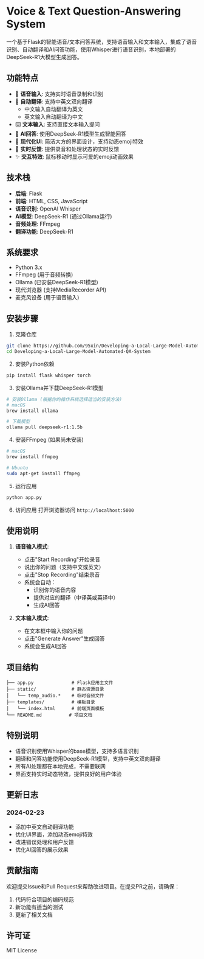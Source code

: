 # Voice & Text Question-Answering System

一个基于Flask的智能语音/文本问答系统，支持语音输入和文本输入，集成了语音识别、自动翻译和AI问答功能，使用Whisper进行语音识别，本地部署的DeepSeek-R1大模型生成回答。

## 功能特点

- 🎤 **语音输入**: 支持实时语音录制和识别
- 🔄 **自动翻译**: 支持中英文双向翻译
  - 中文输入自动翻译为英文
  - 英文输入自动翻译为中文
- ⌨️ **文本输入**: 支持直接文本输入提问
- 🤖 **AI回答**: 使用DeepSeek-R1模型生成智能回答
- 🎨 **现代化UI**: 简洁大方的界面设计，支持动态emoji特效
- 🔄 **实时反馈**: 提供录音和处理状态的实时反馈
- ✨ **交互特效**: 鼠标移动时显示可爱的emoji动画效果

## 技术栈

- **后端**: Flask
- **前端**: HTML, CSS, JavaScript
- **语音识别**: OpenAI Whisper
- **AI模型**: DeepSeek-R1 (通过Ollama运行)
- **音频处理**: FFmpeg
- **翻译功能**: DeepSeek-R1

## 系统要求

- Python 3.x
- FFmpeg (用于音频转换)
- Ollama (已安装DeepSeek-R1模型)
- 现代浏览器 (支持MediaRecorder API)
- 麦克风设备 (用于语音输入)

## 安装步骤

1. 克隆仓库
```bash
git clone https://github.com/95xin/Developing-a-Local-Large-Model-Automated-QA-System.git
cd Developing-a-Local-Large-Model-Automated-QA-System
```

2. 安装Python依赖
```bash
pip install flask whisper torch
```

3. 安装Ollama并下载DeepSeek-R1模型
```bash
# 安装Ollama (根据你的操作系统选择适当的安装方法)
# macOS
brew install ollama

# 下载模型
ollama pull deepseek-r1:1.5b
```

4. 安装FFmpeg (如果尚未安装)
```bash
# macOS
brew install ffmpeg

# Ubuntu
sudo apt-get install ffmpeg
```

5. 运行应用
```bash
python app.py
```

6. 访问应用
打开浏览器访问 `http://localhost:5000`

## 使用说明

1. **语音输入模式**:
   - 点击"Start Recording"开始录音
   - 说出你的问题（支持中文或英文）
   - 点击"Stop Recording"结束录音
   - 系统会自动：
     - 识别你的语音内容
     - 提供对应的翻译（中译英或英译中）
     - 生成AI回答

2. **文本输入模式**:
   - 在文本框中输入你的问题
   - 点击"Generate Answer"生成回答
   - 系统会生成AI回答

## 项目结构
```
├── app.py              # Flask应用主文件
├── static/             # 静态资源目录
│   └── temp_audio.*    # 临时音频文件
├── templates/          # 模板目录
│   └── index.html      # 前端页面模板
└── README.md          # 项目文档
```

## 特别说明

- 语音识别使用Whisper的base模型，支持多语言识别
- 翻译和问答功能使用DeepSeek-R1模型，支持中英文双向翻译
- 所有AI处理都在本地完成，不需要联网
- 界面支持实时动态特效，提供良好的用户体验

## 更新日志

### 2024-02-23
- 添加中英文自动翻译功能
- 优化UI界面，添加动态emoji特效
- 改进错误处理和用户反馈
- 优化AI回答的展示效果

## 贡献指南

欢迎提交Issue和Pull Request来帮助改进项目。在提交PR之前，请确保：
1. 代码符合项目的编码规范
2. 新功能有适当的测试
3. 更新了相关文档

## 许可证

MIT License
